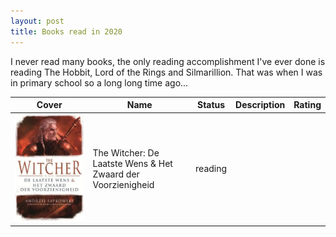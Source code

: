 ```yaml
---
layout: post
title: Books read in 2020
---
```


I never read many books, the only reading accomplishment I've ever done is reading The Hobbit, Lord of the Rings and Silmarillion.
That was when I was in primary school so a long long time ago...

| Cover                                                      | Name                                                         | Status  | Description | Rating |
| --                                                         | --                                                           | :--:    | -------     | :--:   |
| ![witcher boek 1](/assets/images/books/witcher-boek1.jpeg) | The Witcher: De Laatste Wens & Het Zwaard der Voorzienigheid | reading |             |        |

